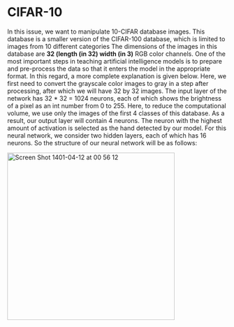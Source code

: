 # CIFAR-10
In this issue, we want to manipulate 10-CIFAR database images. This database is a smaller version of the CIFAR-100 database, which is limited to images from 10 different categories The dimensions of the images in this database are **32 (length (in 32) width (in 3)** RGB color channels. One of the most important steps in teaching artificial intelligence models is to prepare and pre-process the data so that it enters the model in the appropriate format. In this regard, a more complete explanation is given below. Here, we first need to convert the grayscale color images to gray in a step after processing, after which we will have 32 by 32 images. The input layer of the network has 32 * 32 = 1024 neurons, each of which shows the brightness of a pixel as an int number from 0 to 255. Here, to reduce the computational volume, we use only the images of the first 4 classes of this database. As a result, our output layer will contain 4 neurons. The neuron with the highest amount of activation is selected as the hand detected by our model. For this neural network, we consider two hidden layers, each of which has 16 neurons. So the structure of our neural network will be as follows:

<img width="383" alt="Screen Shot 1401-04-12 at 00 56 12" src="https://user-images.githubusercontent.com/71961438/177015353-c0b32e68-321e-4cc7-8dc9-cb33922db58d.png">
